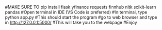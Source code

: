 #MAKE SURE TO 
pip install flask yfinance requests finnhub nltk scikit-learn pandas
#Open terminal in IDE (VS Code is preferred)
#In terminal, type
python app.py
#This should start the program
#go to web browser and type in 
http://127.0.0.1:5000/
#This will take you to the webpage
#Enjoy
